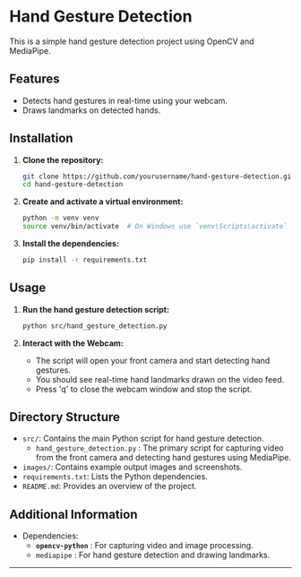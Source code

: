# Hand Gesture Detection

This is a simple hand gesture detection project using OpenCV and MediaPipe.

## Features

- Detects hand gestures in real-time using your webcam.
- Draws landmarks on detected hands.

## Installation

1. **Clone the repository:**

    ```bash
    git clone https://github.com/yourusername/hand-gesture-detection.git
    cd hand-gesture-detection
    ```

2. **Create and activate a virtual environment:**

    ```bash
    python -m venv venv
    source venv/bin/activate  # On Windows use `venv\Scripts\activate`
    ```

3. **Install the dependencies:**

    ```bash
    pip install -r requirements.txt
    ```

## Usage 

1. **Run the hand gesture detection script:**

    ```bash
    python src/hand_gesture_detection.py
    ```

2. **Interact with the Webcam:**

   - The script will open your front camera and start detecting hand gestures.
   - You should see real-time hand landmarks drawn on the video feed.
   - Press 'q' to close the webcam window and stop the script.

## Directory Structure

- `src/`: Contains the main Python script for hand gesture detection.
   - `hand_gesture_detection.py` : The primary script for capturing video from the front camera and detecting hand gestures using MediaPipe.
- `images/`: Contains example output images and screenshots.
- `requirements.txt`: Lists the Python dependencies.
- `README.md`: Provides an overview of the project.

## Additional Information

   - Dependencies:
     - **`opencv-python`** : For capturing video and image processing.
     - `mediapipe` : For hand gesture detection and drawing landmarks.

---
